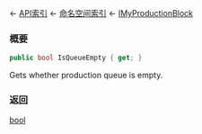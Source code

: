 ← [API索引](Api-Index) ← [命名空间索引](Namespace-Index) ← [IMyProductionBlock](Sandbox.ModAPI.Ingame.IMyProductionBlock)

### 概要

```csharp
public bool IsQueueEmpty { get; }
```

Gets whether production queue is empty.

### 返回

[bool](https://docs.microsoft.com/en-us/dotnet/api/System.Boolean?view=netframework-4.6)

